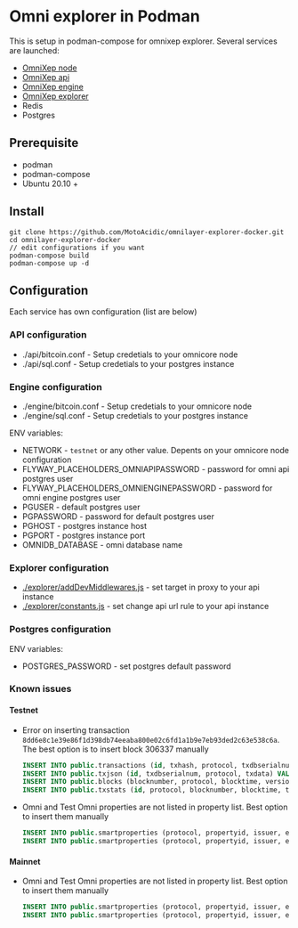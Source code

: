# Omni explorer in Podman

  This is setup in podman-compose for omnixep explorer. Several services are launched:
  * [OmniXep node](https://github.com/ElectraProtocol/XEP-Core)
  * [OmniXep api](https://github.com/ElectraProtocol/OmniXEP-API)
  * [OmniXep engine](https://github.com/ElectraProtocol/OmniXEP-engine)
  * [OmniXep explorer](https://github.com/ElectraProtocol/OmniXEP-explorer)
  * Redis
  * Postgres

## Prerequisite
 * podman 
 * podman-compose
 * Ubuntu 20.10 +
 
 
## Install


```
git clone https://github.com/MotoAcidic/omnilayer-explorer-docker.git
cd omnilayer-explorer-docker
// edit configurations if you want
podman-compose build
podman-compose up -d
```

## Configuration
  Each service has own configuration (list are below)

### API configuration

 - ./api/bitcoin.conf - Setup credetials to your omnicore node
 - ./api/sql.conf - Setup credetials to your postgres instance


### Engine configuration

 - ./engine/bitcoin.conf - Setup credetials to your omnicore node
 - ./engine/sql.conf - Setup credetials to your postgres instance

ENV variables:
 - NETWORK - `testnet` or any other value. Depents on your omnicore node configuration
 - FLYWAY_PLACEHOLDERS_OMNIAPIPASSWORD - password for omni api postgres user
 - FLYWAY_PLACEHOLDERS_OMNIENGINEPASSWORD - password for omni engine postgres user
 - PGUSER - default postgres user
 - PGPASSWORD - password for default postgres user
 - PGHOST - postgres instance host
 - PGPORT - postgres instance port
 - OMNIDB_DATABASE - omni database name


### Explorer configuration
 - [./explorer/addDevMiddlewares.js](https://github.com/APshenkin/omnilayer-explorer-docker/blob/master/explorer/addDevMiddlewares.js#L36) - set target in proxy to your api instance 
 - [./explorer/constants.js](https://github.com/APshenkin/omnilayer-explorer-docker/blob/master/explorer/constants.js#L20)  - set change api url rule to your api instance

### Postgres configuration
ENV variables:
 - POSTGRES_PASSWORD - set postgres default password
 
### Known issues

#### Testnet
 - Error on inserting transaction `8dd6e8c1e39e86f1d398db74eeaba800e02c6fd1a1b9e7eb93ded2c63e538c6a`. The best option is to insert block 306337 manually
    ```sql
    INSERT INTO public.transactions (id, txhash, protocol, txdbserialnum, txtype, txversion, ecosystem, txrecvtime, txstate, txerrorcode, txblocknumber, txseqinblock) VALUES (615, '8dd6e8c1e39e86f1d398db74eeaba800e02c6fd1a1b9e7eb93ded2c63e538c6a', 'Omni', 2669984, 50, 0, 'Production', '2014-11-04 01:49:27', 'not valid', null, 306337, 1);
    INSERT INTO public.txjson (id, txdbserialnum, protocol, txdata) VALUES (615, 2669984, 'Omni', '{"fee": "0.00010000", "url": "null", "data": "null", "txid": "8dd6e8c1e39e86f1d398db74eeaba800e02c6fd1a1b9e7eb93ded2c63e538c6a", "type": "Create Property - Fixed", "block": 306337, "valid": false, "amount": "-92233720368", "ismine": false, "version": 0, "category": "errtok", "type_int": 50, "blockhash": "00000000106c69183fd63dc6605da8bd6e27ecd1222d66dd840568eaa668bfb4", "blocktime": 1415065767, "ecosystem": "test", "subcategory": "ErrToken", "propertyname": "errtok", "propertytype": "divisible", "confirmations": 1136602, "invalidreason": "Value out of range or zero", "sendingaddress": "mfaiZGBkY4mBqt3PHPD2qWgbaafGa7vR64", "positioninblock": 1}');
    INSERT INTO public.blocks (blocknumber, protocol, blocktime, version, blockhash, prevblock, merkleroot, bits, nonce, size, txcount) VALUES (306337, 'Bitcoin', '2011-11-04 01:49:27', 2, '00000000106c69183fd63dc6605da8bd6e27ecd1222d66dd840568eaa668bfb4', '000000000df29936b576570f9e9f3e1b22efed881921d713d02981c532130836', '90cc13fc0e0ce43120ca66be3e0a0e4c733d6dbae7645966e56605398abf98e3', '1d00ffff', 3792769728, 786, 3);
    INSERT INTO public.txstats (id, protocol, blocknumber, blocktime, txcount, blockcount) VALUES (306390, 'Omni', 306337, '2014-11-04 01:49:27', 14, 1);
    ```
 - Omni and Test Omni properties are not listed in property list. Best option to insert them manually
    ```sql
    INSERT INTO public.smartproperties (protocol, propertyid, issuer, ecosystem, createtxdbserialnum, lasttxdbserialnum, propertyname, propertytype, prevpropertyid, propertyserviceurl, propertycategory, propertysubcategory, propertydata, registrationdata, flags) VALUES ('Omni', 1, 'mpexoDuSkGGqvqrkrjiFng38QPkJQVFyqv', 'Production', 0, 0, 'Omni', 2, 0, null, '', '', '{"url": "http://www.omnilayer.org", "data": "Omni serve as the binding between Bitcoin, smart properties and contracts created on the Omni Layer.", "name": "Omni", "issuer": "mpexoDuSkGGqvqrkrjiFng38QPkJQVFyqv", "category": "N/A", "blocktime": 1377994675, "divisible": true, "propertyid": 1, "subcategory": "N/A", "totaltokens": "243522.54399773", "creationtxid": "0000000000000000000000000000000000000000000000000000000000000000", "fixedissuance": false, "managedissuance": false}', null, null);
    INSERT INTO public.smartproperties (protocol, propertyid, issuer, ecosystem, createtxdbserialnum, lasttxdbserialnum, propertyname, propertytype, prevpropertyid, propertyserviceurl, propertycategory, propertysubcategory, propertydata, registrationdata, flags) VALUES ('Omni', 2, 'mpexoDuSkGGqvqrkrjiFng38QPkJQVFyqv', 'Test', 0, 0, 'Test Omni', 2, 0, null, '', '', '{"url": "http://www.omnilayer.org", "data": "Test Omni serve as the binding between Bitcoin, smart properties and contracts created on the Omni Layer.", "name": "Test Omni", "issuer": "mpexoDuSkGGqvqrkrjiFng38QPkJQVFyqv", "category": "N/A", "blocktime": 1377994675, "divisible": true, "propertyid": 2, "subcategory": "N/A", "totaltokens": "188740.46001459", "creationtxid": "0000000000000000000000000000000000000000000000000000000000000000", "fixedissuance": false, "managedissuance": false}', null, null);
    ```

#### Mainnet
- Omni and Test Omni properties are not listed in property list. Best option to insert them manually
    ```sql
    INSERT INTO public.smartproperties (protocol, propertyid, issuer, ecosystem, createtxdbserialnum, lasttxdbserialnum, propertyname, propertytype, prevpropertyid, propertyserviceurl, propertycategory, propertysubcategory, propertydata, registrationdata, flags) VALUES ('Omni', 1, '1EXoDusjGwvnjZUyKkxZ4UHEf77z6A5S4P', 'Production', 0, 0, 'Omni', 2, 0, null, '', '', '{"url": "http://www.omnilayer.org", "data": "Omni serve as the binding between Bitcoin, smart properties and contracts created on the Omni Layer.", "name": "Omni", "issuer": "1EXoDusjGwvnjZUyKkxZ4UHEf77z6A5S4P", "category": "N/A", "blocktime": 1377994675, "divisible": true, "propertyid": 1, "subcategory": "N/A", "totaltokens": "243522.54399773", "creationtxid": "0000000000000000000000000000000000000000000000000000000000000000", "fixedissuance": false, "managedissuance": false}', null, null);
    INSERT INTO public.smartproperties (protocol, propertyid, issuer, ecosystem, createtxdbserialnum, lasttxdbserialnum, propertyname, propertytype, prevpropertyid, propertyserviceurl, propertycategory, propertysubcategory, propertydata, registrationdata, flags) VALUES ('Omni', 2, '1EXoDusjGwvnjZUyKkxZ4UHEf77z6A5S4P', 'Test', 0, 0, 'Test Omni', 2, 0, null, '', '', '{"url": "http://www.omnilayer.org", "data": "Test Omni serve as the binding between Bitcoin, smart properties and contracts created on the Omni Layer.", "name": "Test Omni", "issuer": "1EXoDusjGwvnjZUyKkxZ4UHEf77z6A5S4P", "category": "N/A", "blocktime": 1377994675, "divisible": true, "propertyid": 2, "subcategory": "N/A", "totaltokens": "188740.46001459", "creationtxid": "0000000000000000000000000000000000000000000000000000000000000000", "fixedissuance": false, "managedissuance": false}', null, null);

    ```
